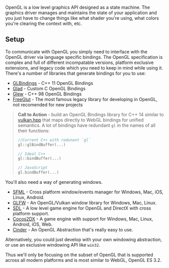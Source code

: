 OpenGL is a low level graphics API designed as a state machine. The graphics driver manages and maintains the state of your application and you just have to change things like what shader you're using, what colors you're clearing the context with, etc.

## Setup

To communicate with OpenGL you simply need to interface with the OpenGL driver via language specific bindings. The OpenGL specification is complex and full of different incompatable versions, platform exclusive extensions, and legacy code which you need to keep in mind while using it. There's a number of libraries that generate bindings for you to use:

- [GLBindings](https://github.com/ghisvail/glbinding) - C++ 11 OpenGL Bindings
- [Glad](https://github.com/Dav1dde/glad) - Custom C OpenGL Bindings
- [Glew](https://github.com/nigels-com/glew) - C++ 98 OpenGL Bindings
- [FreeGlut](https://github.com/dcnieho/FreeGLUT) - The most famous legacy library for developing in OpenGL, not recomended for new projects

> **Call to Action** - build an OpenGL Bindings library for C++ 14 similar to [vulkan.hpp](https://github.com/KhronosGroup/Vulkan-Hpp) that maps directly to WebGL bindings for unified semantics. A lot of bindings have redundant `gl` in the names of all their functions:
> ```cpp
> //Current C++ with redunant `gl`
> gl::glBindBuffer(...)
>
> // Ideal C++
> gl::bindBuffer(...)
>
> // JavaScript
> gl.bindBuffer(...)
> ```

You'll also need a way of generating windows.

- [SFML](https://github.com/SFML/SFML) - Cross platform window/events manager for Windows, Mac, iOS, Linux, Android.
- [GLFW](https://github.com/glfw/glfw) - An OpenGL/Vulkan window library for Windows, Mac, Linux.
- [SDL](https://www.libsdl.org/) - A low level game engine for OpenGL and DirectX with cross platform support.
- [Cocos2DX](https://github.com/cocos2d/cocos2d-x) - A game engine with support for Windows, Mac, Linux, Android, iOS, Web.
- [Cinder](https://libcinder.org/) - An OpenGL Abstraction that's really easy to use.

Alternatively, you could just develop with your own windowing abstraction, or use an exclusive windowing API like `win32`.

Thus we'll only be focusing on the subset of OpenGL that is supported across all modern platforms and is most similar to WebGL, OpenGL ES 3.2.
